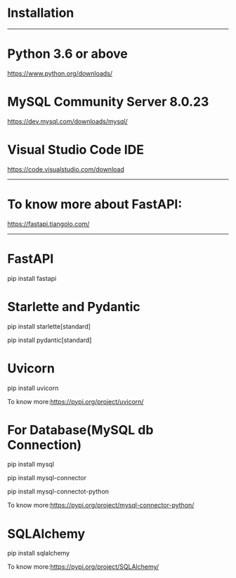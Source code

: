 # Installation 
-------------------

# Python 3.6 or above
https://www.python.org/downloads/

# MySQL Community Server 8.0.23 
https://dev.mysql.com/downloads/mysql/

# Visual Studio Code IDE
https://code.visualstudio.com/download

----------------------
# To know more about FastAPI:
https://fastapi.tiangolo.com/

-----------------------
 # FastAPI
  pip install fastapi
 # Starlette and Pydantic
 pip install starlette[standard]
 
 pip install pydantic[standard]
 # Uvicorn
 pip install uvicorn
 
 To know more:https://pypi.org/project/uvicorn/
 
 # For Database(MySQL db Connection)
 pip install mysql
 
 pip install mysql-connector
 
 pip install mysql-connectot-python
 
 To know more:https://pypi.org/project/mysql-connector-python/
 
 # SQLAlchemy
 pip install sqlalchemy  
 
 To know more:https://pypi.org/project/SQLAlchemy/

